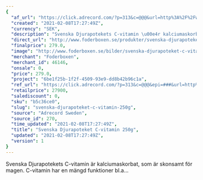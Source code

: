 ```yaml
---
{
  "af_url": "https://click.adrecord.com/?p=313&c=@@@&url=http%3A%2F%2Fwww.foderboxen.se%2Fprodukter%2Fsvenska-djurapoteket-c-vitamin-250g%2C490",
  "created": "2021-02-08T17:27:49Z",
  "currency": "SEK",
  "description": "Svenska Djurapotekets C-vitamin \u00e4r kalciumaskorbat, som \u00e4r skonsamt f\u00f6r magen. C-vitamin har en m\u00e4ngd funktioner bl.a...",
  "direct_url": "http://www.foderboxen.se/produkter/svenska-djurapoteket-c-vitamin-250g,490",
  "finalprice": 279.0,
  "image": "http://www.foderboxen.se/bilder/svenska-djurapoteket-c-vitamin-250g-490.png",
  "merchant": "Foderboxen",
  "merchant_id": 46146,
  "onsale": 0,
  "price": 279.0,
  "project": "6be1f25b-1f2f-4509-93e9-dd8b42b96c1a",
  "ref_url": "https://click.adrecord.com/?p=313&c=@@@&epi=###&url=http%3A%2F%2Fwww.foderboxen.se%2Fprodukter%2Fsvenska-djurapoteket-c-vitamin-250g%2C490",
  "retailprice": 27900,
  "salediscount": 0,
  "sku": "b5c36ce0",
  "slug": "svenska-djurapoteket-c-vitamin-250g",
  "source": "Adrecord Sweden",
  "source_id": 270,
  "time_updated": "2021-02-08T17:27:49Z",
  "title": "Svenska Djurapoteket C-vitamin 250g",
  "updated": "2021-02-08T17:27:49Z",
  "version": 1
}
---
```


<p> Svenska Djurapotekets C-vitamin är kalciumaskorbat, som är skonsamt för magen. C-vitamin har en mängd funktioner bl.a...</p>

